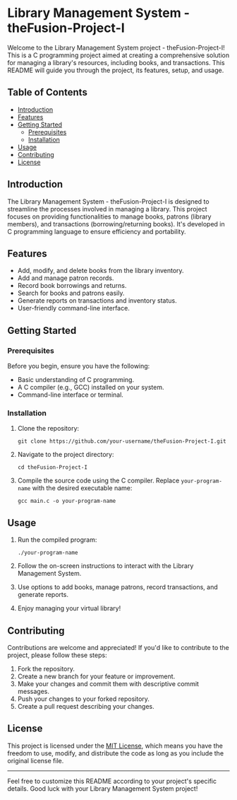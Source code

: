# Library Management System - theFusion-Project-I

Welcome to the Library Management System project - theFusion-Project-I! This is a C programming project aimed at creating a comprehensive solution for managing a library's resources, including books, and transactions. This README will guide you through the project, its features, setup, and usage.

## Table of Contents

- [Introduction](#introduction)
- [Features](#features)
- [Getting Started](#getting-started)
  - [Prerequisites](#prerequisites)
  - [Installation](#installation)
- [Usage](#usage)
- [Contributing](#contributing)
- [License](#license)

## Introduction

The Library Management System - theFusion-Project-I is designed to streamline the processes involved in managing a library. This project focuses on providing functionalities to manage books, patrons (library members), and transactions (borrowing/returning books). It's developed in C programming language to ensure efficiency and portability.

## Features

- Add, modify, and delete books from the library inventory.
- Add and manage patron records.
- Record book borrowings and returns.
- Search for books and patrons easily.
- Generate reports on transactions and inventory status.
- User-friendly command-line interface.

## Getting Started

### Prerequisites

Before you begin, ensure you have the following:

- Basic understanding of C programming.
- A C compiler (e.g., GCC) installed on your system.
- Command-line interface or terminal.

### Installation

1. Clone the repository:

   ```
   git clone https://github.com/your-username/theFusion-Project-I.git
   ```

2. Navigate to the project directory:

   ```
   cd theFusion-Project-I
   ```

3. Compile the source code using the C compiler. Replace `your-program-name` with the desired executable name:

   ```
   gcc main.c -o your-program-name
   ```

## Usage

1. Run the compiled program:

   ```
   ./your-program-name
   ```

2. Follow the on-screen instructions to interact with the Library Management System.

3. Use options to add books, manage patrons, record transactions, and generate reports.

4. Enjoy managing your virtual library!

## Contributing

Contributions are welcome and appreciated! If you'd like to contribute to the project, please follow these steps:

1. Fork the repository.
2. Create a new branch for your feature or improvement.
3. Make your changes and commit them with descriptive commit messages.
4. Push your changes to your forked repository.
5. Create a pull request describing your changes.

## License

This project is licensed under the [MIT License](LICENSE), which means you have the freedom to use, modify, and distribute the code as long as you include the original license file.

---

Feel free to customize this README according to your project's specific details. Good luck with your Library Management System project!
